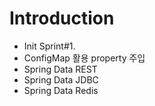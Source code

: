 # Introduction

- Init Sprint#1. 
- ConfigMap 활용 property 주입
- Spring Data REST
- Spring Data JDBC
- Spring Data Redis

<Comment />
